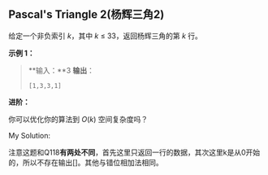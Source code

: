 ## Pascal's Triangle 2(杨辉三角2)

给定一个非负索引 *k*，其中 *k* ≤ 33，返回杨辉三角的第 *k* 行。

**示例 1：**

> **输入：**3
> **输出**：
>
> ```
> [1,3,3,1]
>    ```

**进阶：**

你可以优化你的算法到 *O*(*k*) 空间复杂度吗？

My Solution:

注意这题和Q118**有两处不同**，首先这里只返回一行的数据，其次这里k是从0开始的，所以不存在输出[]。其他与错位相加法相同。
